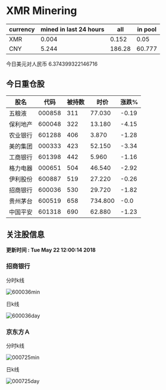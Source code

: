 # XMR Minering
|currency|mined in last 24 hours|all|in pool|
|---|---|---|---|
|XMR|0.004|0.152|0.05|
|CNY|5.244|186.28|60.777|
今日美元对人民币 6.374399322146716
## 今日重仓股 

|股名|代码|被持数|时价|涨跌%|
|---|---|---|---|---|
|五粮液|000858|311|77.030|-0.19|
|保利地产|600048|322|13.180|-4.15|
|农业银行|601288|406|3.870|-1.28|
|美的集团|000333|423|52.150|-3.34|
|工商银行|601398|442|5.960|-1.16|
|格力电器|000651|504|46.540|-2.92|
|伊利股份|600887|519|27.220|-0.26|
|招商银行|600036|530|29.720|-1.82|
|贵州茅台|600519|658|734.800|-0.0|
|中国平安|601318|690|62.880|-1.23|

## 关注股信息
**更新时间 : Tue May 22 12:00:14 2018**
### 招商银行 
分时k线

![600036min](http://image.sinajs.cn/newchart/min/n/sh600036.gif)

日k线

![600036day](http://image.sinajs.cn/newchart/daily/n/sh600036.gif)

### 京东方Ａ 
分时k线

![000725min](http://image.sinajs.cn/newchart/min/n/sz000725.gif)

日k线

![000725day](http://image.sinajs.cn/newchart/daily/n/sz000725.gif)
